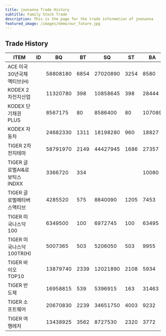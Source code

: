 ```yaml
---
title: joonanna Trade History
subtitle: Family Stock Trade
description: This is the page for the trade information of joonanna
featured_image: /images/demo/our_future.jpg
---
```


## Trade History

|ITEM|  ID  | BQ | BT | SQ | ST | BA | SA | 
|----|------|----|----|----|----|----|----|
|ACE 미국30년국채액티브(H)|	|58808180|	6854|	27020890|	3254|	8580|	8303|
|KODEX 2차전지산업|	|11320780|	398|	10858645|	398|	28444|	27283|
|KODEX 단기채권PLUS|	|8567175	|80	|8586400	|80|	107089|	107330|
|KODEX 자동차|	|24682330|	1311|	18198280|	960|	18827|	18956|
|TIGER 2차전지테마|	|58791970|	2149|	44427945|	1686|	27357|26351|
|TIGER 글로벌AI&로보틱스INDXX|	|3366720|	334|	|	|	10080|	|
|TIGER 글로벌메타버스액티브|	|4285520|	575|	8840090|	1205|	7453|	7336|
|TIGER 미국나스닥100|	|6349500	|100	|6972745|	100|	63495|	69727|
|TIGER 미국나스닥100TR(H)|	|5007365|	503|	5206050|	503|	9955|	10350|
|TIGER 바이오TOP10|	|13879740|	2339|	12021890|	2108|	5934|	5702|
|TIGER 반도체|	|16958815	|539	|5396915	|163	|31463|	33109|
|TIGER 소프트웨어|	|20670830	|2239	|34651750	|4003	|9232|	8656|
|TIGER 여행레저|	|13438925|	3562|	8727530|	2320|	3772|	3761|



